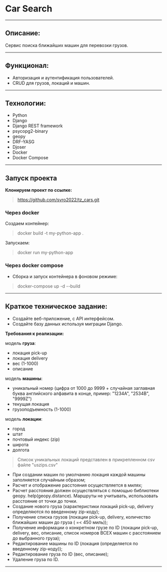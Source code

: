 # Car Search

----------------------------------------------------

## Описание:

Сервис поиска ближайших машин для перевозки грузов.
<p>

------------------------------------------------------------------------------------------------

## Функционал:
- Авторизация и аутентификация пользователей.
- CRUD для грузов, локаций и машин.

----------------------------------------------------------------

## Технологии:
- Python
- Django
- Django REST framework
- psycopg2-binary
- geopy
- DRF-YASG
- Djoser
- Docker
- Docker Compose

------------------------------------------------------------------------------------------------

## Запуск проекта 

**Клонируем проект по ссылке:**
> https://github.com/svro2022/tz_cars.git

### Через docker
Создаем контейнер:
> docker build -t my-python-app .

Запускаем:
> docker run my-python-app


### Через docker compose
- Сборка и запуск контейнера в фоновом режиме:
> docker-compose up -d --build

----------------------------------------------------------------

## Краткое техническое задание:

- Создайте веб-приложение, с API интерфейсом.
- Создайте базу данных используя миграции Django.

**Требования к реализации:**

модель **груза**:
- локация pick-up
- локация delivery
- вес (1-1000)
- описание

модель **машины**:
- уникальный номер (цифра от 1000 до 9999 + случайная заглавная буква английского алфавита в конце, пример: "1234A", "2534B", "9999Z")
- текущая локация
- грузоподъемность (1-1000)

модель **локации**:
- город
- штат
- почтовый индекс (zip)
- широта
- долгота

> Список уникальных локаций представлен в прикрепленном csv файле "uszips.csv"

- При создании машин по умолчанию локация каждой машины заполняется случайным образом;
- Расчет и отображение расстояния осуществляется в милях;
- Расчет расстояния должен осуществляться с помощью библиотеки geopy. help(geopy.distance). Маршруты не учитывать, использовать расстояние от точки до точки.
- Создание нового груза (характеристики локаций pick-up, delivery определяются по введенному zip-коду);
- Получение списка грузов (локации pick-up, delivery, количество ближайших машин до груза ( =< 450 миль));
- Получение информации о конкретном грузе по ID (локации pick-up, delivery, вес, описание, список номеров ВСЕХ машин с расстоянием до выбранного груза);
- Редактирование машины по ID (локация (определяется по введенному zip-коду));
- Редактирование груза по ID (вес, описание);
- Удаление груза по ID.
--------------------------
